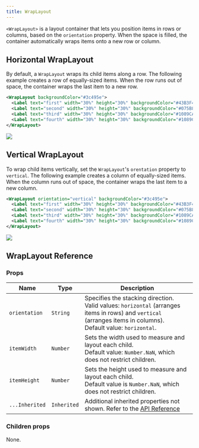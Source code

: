 ```yaml
---
title: WrapLayout
---
```


`<WrapLayout>` is a layout container that lets you position items in rows or columns, based on the `orientation` property. When the space is filled, the container automatically wraps items onto a new row or column.

## Horizontal WrapLayout

By default, a `WrapLayout` wraps its child items along a row.
The following example creates a row of equally-sized items. When the row runs out of space, the container wraps the last item to a new row.

```xml
<WrapLayout backgroundColor="#3c495e">
  <Label text="first" width="30%" height="30%" backgroundColor="#43B3F4" />
  <Label text="second" width="30%" height="30%" backgroundColor="#075B88" />
  <Label text="third" width="30%" height="30%" backgroundColor="#1089CA" />
  <Label text="fourth" width="30%" height="30%" backgroundColor="#1089CA" />
</WrapLayout>
```

<img class="md:w-1/2 lg:w-1/3" src="https://art.nativescript.org/layouts/wrap_layout_horizontal.svg" />

## Vertical WrapLayout

To wrap child items vertically, set the `WrapLayout`'s `orentation` property to `vertical`.
The following example creates a column of equally-sized items. When the column runs out of space, the container wraps the last item to a new column.

```xml
<WrapLayout orientation="vertical" backgroundColor="#3c495e">
  <Label text="first" width="30%" height="30%" backgroundColor="#43B3F4" />
  <Label text="second" width="30%" height="30%" backgroundColor="#075B88" />
  <Label text="third" width="30%" height="30%" backgroundColor="#1089CA" />
  <Label text="fourth" width="30%" height="30%" backgroundColor="#1089CA" />
</WrapLayout>
```

<img class="md:w-1/2 lg:w-1/3" src="https://art.nativescript.org/layouts/wrap_layout_vertical.svg" />

## WrapLayout Reference

### Props

| Name           | Type        | Description                                                                                                                                                            |
| -------------- | ----------- | ---------------------------------------------------------------------------------------------------------------------------------------------------------------------- |
| `orientation`  | `String`    | Specifies the stacking direction.<br/>Valid values: `horizontal` (arranges items in rows) and `vertical` (arranges items in columns).<br/>Default value: `horizontal`. |
| `itemWidth`    | `Number`    | Sets the width used to measure and layout each child.<br/>Default value: `Number.NaN`, which does not restrict children.                                               |
| `itemHeight`   | `Number`    | Sets the height used to measure and layout each child.<br/>Default value is `Number.NaN`, which does not restrict children.                                            |
| `...Inherited` | `Inherited` | Additional inherited properties not shown. Refer to the [API Reference](https://docs.nativescript.org/api-reference/classes/wraplayout)                                |

### Children props

None.
